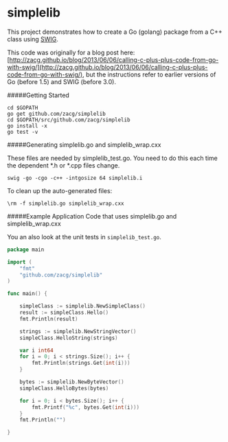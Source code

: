 simplelib
=========

This project demonstrates how to create a Go (golang) package from a C++ class using [SWIG](http://www.swig.org/Doc3.0/Go.html).

This code was originally for a blog post here:
[http://zacg.github.io/blog/2013/06/06/calling-c-plus-plus-code-from-go-with-swig/](http://zacg.github.io/blog/2013/06/06/calling-c-plus-plus-code-from-go-with-swig/),
but the instructions refer to earlier versions of Go (before 1.5) and
SWIG (before 3.0).

#####Getting Started

    cd $GOPATH
	go get github.com/zacg/simplelib
    cd $GOPATH/src/github.com/zacg/simplelib
	go install -x
    go test -v


#####Generating simplelib.go and simplelib_wrap.cxx

These files are needed by simplelib_test.go. You need to do this each time the dependent \*.h or \*.cpp files change.

    swig -go -cgo -c++ -intgosize 64 simplelib.i

To clean up the auto-generated files:

    \rm -f simplelib.go simplelib_wrap.cxx 
    

#####Example Application Code that uses simplelib.go and simplelib_wrap.cxx

You an also look at the unit tests in `simplelib_test.go`.

```go
package main

import (
	"fmt"
	"github.com/zacg/simplelib"
)

func main() {

	simpleClass := simplelib.NewSimpleClass()
	result := simpleClass.Hello()
	fmt.Println(result)

	strings := simplelib.NewStringVector()
	simpleClass.HelloString(strings)

	var i int64
	for i = 0; i < strings.Size(); i++ {
		fmt.Println(strings.Get(int(i)))
	}

	bytes := simplelib.NewByteVector()
	simpleClass.HelloBytes(bytes)

	for i = 0; i < bytes.Size(); i++ {
		fmt.Printf("%c", bytes.Get(int(i)))
	}
	fmt.Println("")

}
```	
